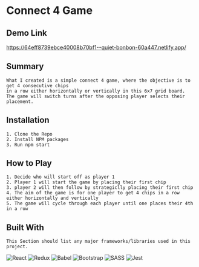 # Connect 4 Game

## Demo Link
https://64eff8739ebce40008b70bf1--quiet-bonbon-60a447.netlify.app/

## Summary
    What I created is a simple connect 4 game, where the objective is to get 4 consecutive chips
    in a row either horizontally or vertically in this 6x7 grid board.
    The game will switch turns after the opposing player selects their placement.

## Installation
    1. Clone the Repo
    2. Install NPM packages
    3. Run npm start

## How to Play
    1. Decide who will start off as player 1
    2. Player 1 will start the game by placing their first chip
    3. player 2 will then follow by strategiclly placing their first chip
    4. The aim of the game is for one player to get 4 chips in a row either horizontally and vertically 
    5. The game will cycle through each player until one places their 4th in a row

## Built With
    This Section should list any major frameworks/libraries used in this project.
![React](https://img.shields.io/badge/react-%2320232a.svg?style=for-the-badge&logo=react&logoColor=%2361DAFB)
![Redux](https://img.shields.io/badge/redux-%23593d88.svg?style=for-the-badge&logo=redux&logoColor=white)
![Babel](https://img.shields.io/badge/Babel-F9DC3e?style=for-the-badge&logo=babel&logoColor=black)
![Bootstrap](https://img.shields.io/badge/bootstrap-%238511FA.svg?style=for-the-badge&logo=bootstrap&logoColor=white)
![SASS](https://img.shields.io/badge/SASS-hotpink.svg?style=for-the-badge&logo=SASS&logoColor=white)
![Jest](https://img.shields.io/badge/-jest-%23C21325?style=for-the-badge&logo=jest&logoColor=white)
